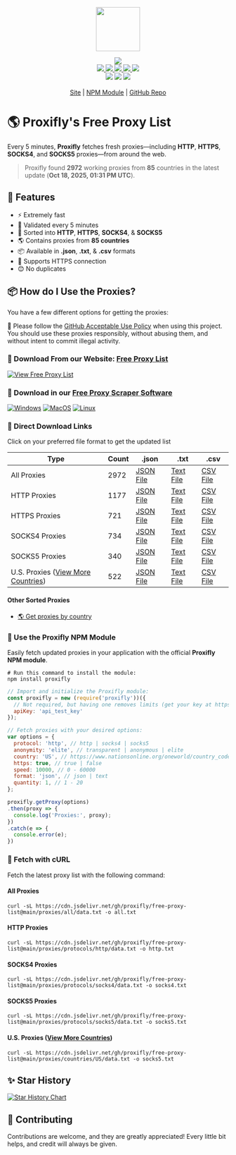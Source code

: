 <p align="center">
  <a href="https://proxifly.dev">
    <img src="https://cdn.itwcreativeworks.com/assets/proxifly/images/logo/proxifly-brandmark-black-x.svg" width="100px">
  </a>
</p>

<p align="center">
  <img src="https://img.shields.io/badge/Updated_Every_5_Minutes-passing-success">
  <br>
  <a href="https://cdn.jsdelivr.net/gh/proxifly/free-proxy-list@main/proxies/all/data.txt">
    <img src="https://img.shields.io/badge/all-2972-blue">
  </a>
  <a href="https://cdn.jsdelivr.net/gh/proxifly/free-proxy-list@main/proxies/protocols/http/data.txt">
    <img src="https://img.shields.io/badge/http-1177-blue">
  </a>
  <a href="https://cdn.jsdelivr.net/gh/proxifly/free-proxy-list@main/proxies/protocols/https/data.txt">
    <img src="https://img.shields.io/badge/https-721-blue">
  </a>
  <a href="https://cdn.jsdelivr.net/gh/proxifly/free-proxy-list@main/proxies/protocols/socks4/data.txt">
    <img src="https://img.shields.io/badge/socks4-734-blue">
  </a>
  <a href="https://cdn.jsdelivr.net/gh/proxifly/free-proxy-list@main/proxies/protocols/socks5/data.txt">
    <img src="https://img.shields.io/badge/socks5-340-blue">
  </a>
  <br>
  <!-- <img src="https://img.shields.io/librariesio/release/npm/node-powertools.svg"> -->
  <!-- <img src="https://img.shields.io/bundlephobia/min/node-powertools.svg"> -->
  <!-- <img src="https://img.shields.io/codeclimate/maintainability-percentage/proxifly/free-proxy-list.svg"> -->
  <!-- <img src="https://img.shields.io/npm/dm/node-powertools.svg"> -->
  <!-- <img src="https://img.shields.io/node/v/node-powertools.svg"> -->
  <img src="https://img.shields.io/website/https/proxifly.dev.svg">
  <!-- <img src="https://img.shields.io/github/contributors/proxifly/free-proxy-list.svg"> -->
  <img src="https://img.shields.io/github/last-commit/proxifly/free-proxy-list.svg">
  <img src="https://img.shields.io/github/license/proxifly/free-proxy-list.svg">
  <br>
  <br>
  <a href="https://proxifly.dev">Site</a> | <a href="https://www.npmjs.com/package/proxifly">NPM Module</a> | <a href="https://github.com/proxifly/free-proxy-list">GitHub Repo</a>
</p>

# 🌎 Proxifly's Free Proxy List
Every 5 minutes, **Proxifly** fetches fresh proxies—including **HTTP**, **HTTPS**, **SOCKS4**, and **SOCKS5** proxies—from around the web.

> Proxifly found **2972** working proxies from **85** countries in the latest update (**Oct 18, 2025, 01:31 PM UTC**).

## 🦄 Features
* ⚡ Extremely fast
* 📝 Validated every 5 minutes
* 📓 Sorted into **HTTP**, **HTTPS**, **SOCKS4**, & **SOCKS5**
* 🌎 Contains proxies from **85 countries**
* 📦 Available in **.json**, **.txt**, & **.csv** formats
* 🔐 Supports HTTPS connection
* 😊 No duplicates

## 📦 How do I Use the Proxies?
You have a few different options for getting the proxies:

<!-- There are so many ways to get our free proxies. -->

<!-- You can just download the whole list as a `.txt` file, or you can even use the **Proxifly NPM module** to fetch proxies into your application programatically.

Proxifly sorts the proxies by protocol and country, but you can also just get the whole unsorted list too. -->

🛑 Please follow the [GitHub Acceptable Use Policy](https://docs.github.com/en/site-policy/acceptable-use-policies/github-acceptable-use-policies) when using this project. You should use these proxies responsibly, without abusing them, and without intent to commit illegal activity.

### 👑 Download From our Website: [Free Proxy List](https://proxifly.dev/tools/proxy-list)
[![View Free Proxy List](https://flat.badgen.net/badge/label/Download%20from%20Website?icon=chrome&color=4285F4&label=&labelColor=4285F4&scale=1.5)](https://proxifly.dev/tools/proxy-list)



### 💎 Download in our [Free Proxy Scraper Software](https://proxifly.dev/download)
[![Windows](https://flat.badgen.net/badge/label/Windows?icon=windows&color=blue&label=&labelColor=blue&scale=1.5)](https://proxifly.dev/download?download=windows)
[![MacOS](https://flat.badgen.net/badge/label/MacOS?icon=apple&color=black&label=&labelColor=black&scale=1.5)](https://proxifly.dev/download?download=macos)
[![Linux](https://flat.badgen.net/badge/label/Linux?icon=terminal&color=orange&label=&labelColor=orange&scale=1.5)](https://proxifly.dev/download?download=linux)


### 🔗 Direct Download Links
Click on your preferred file format to get the updated list

|Type|Count|.json|.txt|.csv|
|----|-----|-----|----|----|
|All Proxies|2972|[JSON File](https://cdn.jsdelivr.net/gh/proxifly/free-proxy-list@main/proxies/all/data.json)|[Text File](https://cdn.jsdelivr.net/gh/proxifly/free-proxy-list@main/proxies/all/data.txt)|[CSV File](https://cdn.jsdelivr.net/gh/proxifly/free-proxy-list@main/proxies/all/data.csv)|
|HTTP Proxies|1177|[JSON File](https://cdn.jsdelivr.net/gh/proxifly/free-proxy-list@main/proxies/protocols/http/data.json)|[Text File](https://cdn.jsdelivr.net/gh/proxifly/free-proxy-list@main/proxies/protocols/http/data.txt)|[CSV File](https://cdn.jsdelivr.net/gh/proxifly/free-proxy-list@main/proxies/protocols/http/data.csv)|
|HTTPS Proxies|721|[JSON File](https://cdn.jsdelivr.net/gh/proxifly/free-proxy-list@main/proxies/protocols/https/data.json)|[Text File](https://cdn.jsdelivr.net/gh/proxifly/free-proxy-list@main/proxies/protocols/https/data.txt)|[CSV File](https://cdn.jsdelivr.net/gh/proxifly/free-proxy-list@main/proxies/protocols/https/data.csv)|
|SOCKS4 Proxies|734|[JSON File](https://cdn.jsdelivr.net/gh/proxifly/free-proxy-list@main/proxies/protocols/socks4/data.json)|[Text File](https://cdn.jsdelivr.net/gh/proxifly/free-proxy-list@main/proxies/protocols/socks4/data.txt)|[CSV File](https://cdn.jsdelivr.net/gh/proxifly/free-proxy-list@main/proxies/protocols/socks4/data.csv)|
|SOCKS5 Proxies|340|[JSON File](https://cdn.jsdelivr.net/gh/proxifly/free-proxy-list@main/proxies/protocols/socks5/data.json)|[Text File](https://cdn.jsdelivr.net/gh/proxifly/free-proxy-list@main/proxies/protocols/socks5/data.txt)|[CSV File](https://cdn.jsdelivr.net/gh/proxifly/free-proxy-list@main/proxies/protocols/socks5/data.csv)|
|U.S. Proxies ([View More Countries](https://github.com/proxifly/free-proxy-list/tree/main/proxies/countries))|522|[JSON File](https://cdn.jsdelivr.net/gh/proxifly/free-proxy-list@main/proxies/countries/US/data.json)|[Text File](https://cdn.jsdelivr.net/gh/proxifly/free-proxy-list@main/proxies/countries/US/data.txt)|[CSV File](https://cdn.jsdelivr.net/gh/proxifly/free-proxy-list@main/proxies/countries/US/data.csv)|


#### Other Sorted Proxies
* [🌎 Get proxies by country](https://github.com/proxifly/free-proxy-list/tree/main/proxies/countries)

### 🙌 Use the Proxifly NPM Module
Easily fetch updated proxies in your application with the official **Proxifly NPM module**.

```shell
# Run this command to install the module:
npm install proxifly
```

```js
// Import and initialize the Proxifly module:
const proxifly = new (require('proxifly'))({
  // Not required, but having one removes limits (get your key at https://proxifly.dev).
  apiKey: 'api_test_key'
});
```

```js
// Fetch proxies with your desired options:
var options = {
  protocol: 'http', // http | socks4 | socks5
  anonymity: 'elite', // transparent | anonymous | elite
  country: 'US', // https://www.nationsonline.org/oneworld/country_code_list.htm
  https: true, // true | false
  speed: 10000, // 0 - 60000
  format: 'json', // json | text
  quantity: 1, // 1 - 20
};

proxifly.getProxy(options)
.then(proxy => {
  console.log('Proxies:', proxy);
})
.catch(e => {
  console.error(e);
})
```


### 🔑 Fetch with cURL
Fetch the latest proxy list with the following command:


#### All Proxies
```shell
curl -sL https://cdn.jsdelivr.net/gh/proxifly/free-proxy-list@main/proxies/all/data.txt -o all.txt
```


#### HTTP Proxies
```shell
curl -sL https://cdn.jsdelivr.net/gh/proxifly/free-proxy-list@main/proxies/protocols/http/data.txt -o http.txt
```


#### SOCKS4 Proxies
```shell
curl -sL https://cdn.jsdelivr.net/gh/proxifly/free-proxy-list@main/proxies/protocols/socks4/data.txt -o socks4.txt
```


#### SOCKS5 Proxies
```shell
curl -sL https://cdn.jsdelivr.net/gh/proxifly/free-proxy-list@main/proxies/protocols/socks5/data.txt -o socks5.txt
```

#### U.S. Proxies ([View More Countries](https://github.com/proxifly/free-proxy-list/tree/main/proxies/countries))
```shell
curl -sL https://cdn.jsdelivr.net/gh/proxifly/free-proxy-list@main/proxies/countries/US/data.txt -o socks5.txt
```

## ✨ Star History
[![Star History Chart](https://api.star-history.com/svg?repos=proxifly/free-proxy-list&type=Date)](https://www.star-history.com/#proxifly/free-proxy-list&Date)

## 🧸 Contributing
Contributions are welcome, and they are greatly appreciated! Every
little bit helps, and credit will always be given.
